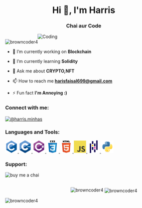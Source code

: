 <h1 align="center">Hi 👋, I'm Harris</h1>
<h3 align="center">Chai aur Code</h3>
<img align="right" alt="Coding" width="400" src="https://media.tenor.com/rePDfDWO3XoAAAAd/hacking.gif">
<p align="left"> <img src="https://komarev.com/ghpvc/?username=browncoder4&label=Profile%20views&color=0e75b6&style=flat" alt="browncoder4" /> </p>




- 🔭 I’m currently working on **Blockchain**

- 🌱 I’m currently learning **Solidity**

- 💬 Ask me about **CRYPTO,NFT**

- 📫 How to reach me **harisfaisal699@gmail.com**

- ⚡ Fun fact **I'm Annoying :)**

<h3 align="left">Connect with me:</h3>
<p align="left">
<a href="https://instagram.com/@harris.minhas" target="blank"><img align="center" src="https://raw.githubusercontent.com/rahuldkjain/github-profile-readme-generator/master/src/images/icons/Social/instagram.svg" alt="@harris.minhas" height="30" width="40" /></a>
</p>

<h3 align="left">Languages and Tools:</h3>
<p align="left"> <a href="https://www.cprogramming.com/" target="_blank" rel="noreferrer"> <img src="https://raw.githubusercontent.com/devicons/devicon/master/icons/c/c-original.svg" alt="c" width="40" height="40"/> </a> <a href="https://www.w3schools.com/cpp/" target="_blank" rel="noreferrer"> <img src="https://raw.githubusercontent.com/devicons/devicon/master/icons/cplusplus/cplusplus-original.svg" alt="cplusplus" width="40" height="40"/> </a> <a href="https://www.w3schools.com/cs/" target="_blank" rel="noreferrer"> <img src="https://raw.githubusercontent.com/devicons/devicon/master/icons/csharp/csharp-original.svg" alt="csharp" width="40" height="40"/> </a> <a href="https://www.w3schools.com/css/" target="_blank" rel="noreferrer"> <img src="https://raw.githubusercontent.com/devicons/devicon/master/icons/css3/css3-original-wordmark.svg" alt="css3" width="40" height="40"/> </a> <a href="https://www.w3.org/html/" target="_blank" rel="noreferrer"> <img src="https://raw.githubusercontent.com/devicons/devicon/master/icons/html5/html5-original-wordmark.svg" alt="html5" width="40" height="40"/> </a> <a href="https://developer.mozilla.org/en-US/docs/Web/JavaScript" target="_blank" rel="noreferrer"> <img src="https://raw.githubusercontent.com/devicons/devicon/master/icons/javascript/javascript-original.svg" alt="javascript" width="40" height="40"/> </a> <a href="https://pandas.pydata.org/" target="_blank" rel="noreferrer"> <img src="https://raw.githubusercontent.com/devicons/devicon/2ae2a900d2f041da66e950e4d48052658d850630/icons/pandas/pandas-original.svg" alt="pandas" width="40" height="40"/> </a> <a href="https://www.python.org" target="_blank" rel="noreferrer"> <img src="https://raw.githubusercontent.com/devicons/devicon/master/icons/python/python-original.svg" alt="python" width="40" height="40"/> </a> </p>

<h3 align="left">Support:</h3>
<p><a href="https://www.buymeacoffee.com/buy me a chai "> <img align="left" src="https://cdn.buymeacoffee.com/buttons/v2/default-yellow.png" height="50" width="210" alt="buy me a chai " /></a></p><br><br>

<p><img align="left" src="https://github-readme-stats.vercel.app/api/top-langs?username=browncoder4&show_icons=true&locale=en&layout=compact" alt="browncoder4" /></p>

<p>&nbsp;<img align="center" src="https://github-readme-stats.vercel.app/api?username=browncoder4&show_icons=true&locale=en" alt="browncoder4" /></p>

<p><img align="center" src="https://github-readme-streak-stats.herokuapp.com/?user=browncoder4&" alt="browncoder4" /></p>
